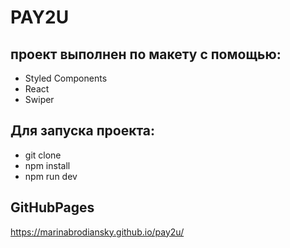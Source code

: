 # PAY2U

## проект выполнен по макету с помощью:
* Styled Components
* React
* Swiper

## Для запуска проекта:
* git clone
* npm install
* npm run dev

## GitHubPages
https://marinabrodiansky.github.io/pay2u/


